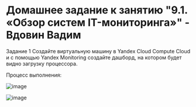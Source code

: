 # Домашнее задание к занятию "9.1. «Обзор систем IT-мониторинга»" - Вдовин Вадим
Задание 1
Создайте виртуальную машину в Yandex Cloud Compute Cloud и с помощью Yandex Monitoring создайте дашборд, на котором будет видно загрузку процессора.

Процесс выполнения:

![image](https://user-images.githubusercontent.com/130470784/231175138-16594d74-3db6-41e5-a22a-d837951a2b5c.png)

![image](https://user-images.githubusercontent.com/130470784/231176684-93cc591a-4c81-4c09-a670-3b9ce74814f0.png)
